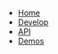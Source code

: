 <!-- Documentation licensed under CC BY 4.0 -->
<!-- License available at https://creativecommons.org/licenses/by/4.0/ -->
* [Home]
* [Develop]
* [API]
* [Demos]



<!-- URLS -->

[Home]: {{site.github.url}}/index
[Develop]: {{site.github.url}}/develop
[API]: {{site.github.url}}/api
[Demos]: {{site.github.url}}/source/closure/goog/demos
